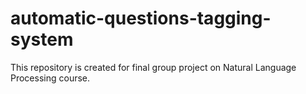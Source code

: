 # automatic-questions-tagging-system
This repository is created for final group project on Natural Language Processing course.
